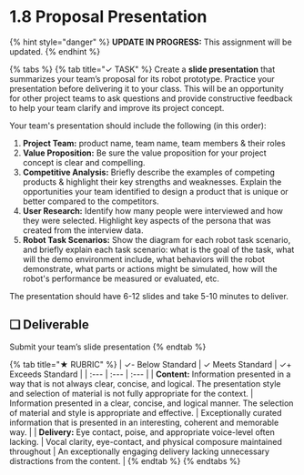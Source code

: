 # 1.8 Proposal Presentation

{% hint style="danger" %}
**UPDATE IN PROGRESS:** This assignment will be updated.
{% endhint %}

{% tabs %}
{% tab title="✓ TASK" %}
Create a **slide presentation** that summarizes your team’s proposal for its robot prototype. Practice your presentation before delivering it to your class. This will be an opportunity for other project teams to ask questions and provide constructive feedback to help your team clarify and improve its project concept.

Your team's presentation should include the following \(in this order\):

1. **Project Team:** product name, team name, team members & their roles
2. **Value Proposition:** Be sure the value proposition for your project concept is clear and compelling.
3. **Competitive Analysis:** Briefly describe the examples of competing products & highlight their key strengths and weaknesses. Explain the opportunities your team identified to design a product that is unique or better compared to the competitors.
4. **User Research:** Identify how many people were interviewed and how they were selected. Highlight key aspects of the persona that was created from the interview data.
5. **Robot Task Scenarios:** Show the diagram for each robot task scenario, and briefly explain each task scenario:  what is the goal of the task, what will the demo environment include, what behaviors will the robot demonstrate, what parts or actions might be simulated, how will the robot's performance be measured or evaluated, etc.

The presentation should have 6-12 slides and take 5-10 minutes to deliver.

## **❏ Deliverable**

Submit your team’s slide presentation
{% endtab %}

{% tab title="★ RUBRIC" %}
| ✓- Below Standard | ✓ Meets Standard | ✓+ Exceeds Standard |
| :--- | :--- | :--- |
| **Content:** Information presented in a way that is not always clear, concise, and logical. The presentation style and selection of material is not fully appropriate for the context. | Information presented in a clear, concise, and logical manner. The selection of material and style is appropriate and effective. | Exceptionally curated information that is presented in an interesting, coherent and memorable way. |
| **Delivery:** Eye contact, poise, and appropriate voice-level often lacking. | Vocal clarity, eye-contact, and physical composure maintained throughout | An exceptionally engaging delivery lacking unnecessary distractions from the content. |
{% endtab %}
{% endtabs %}

